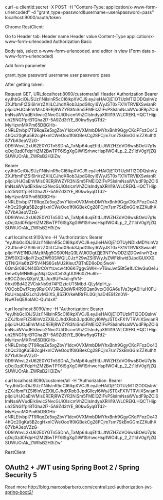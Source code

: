 
curl -u clientId:secret -X POST -H "Content-Type: application/x-www-form-urlencoded" -d "grant_type=password&username=user&password=pass" localhost:9000/oauth/token


Chrome RestClient:

Go to Header tab:
Header name				Header value
Content-Type			application/x-www-form-urlencoded
Authorization			Basic

Body tab, select x-www-form-urlencoded. and editor in view (Form data x-www-form-urlencoded)

Add form parameter

grant_type  password
username    user
password    pass

After getting token:

Request GET, URL:localhost:8090/customer/all
Header
Authorization  Bearer eyJhbGciOiJSUzI1NiIsInR5cCI6IkpXVCJ9.eyJleHAiOjE1OTUzMTI2ODQsInVzZXJfbmFtZSI6InVzZXIiLCJhdXRob3JpdGllcyI6WyJST0xFX1VTRVIiXSwianRpIjoiUHJOaEhVMis0RERjRWZYR3NiSm5FMElQZlFvPSIsImNsaWVudF9pZCI6ImNsaWVudElkIiwic2NvcGUiOlsicmVhZCIsIndyaXRlIl19.WLCREKLHQCTHijpuh25NG1fprBTGha2l7-5A9Zd3tYE_B0kw5yqGTd2-MyHzvnMXPm65DBGHb-cNRLEtvbpI7T9RqeZe5xgZbvY1dcv0VXMmbDMYhxBnh9GgyCKqPFozOx434hQc20gKa5B2cgHxnICWeOoo1f0iGBekCg28FCjm7sm7SkBnGGmZZKuIhX87YbA3epVZzG-0D9lWnvL2xU62E0YGTn5SDnA_TxMp64uqEfitLiJtWZHZdVO6wsBOeU7p1sqOcj0zd0FdpHtZM2BwTPT6lSgXgGIW1SrhwcHsp1WO4Lp_2_Zt1ldV0gYjZQSUWUOrAk_ZWRsB2H3iZw


Bearer  eyJhbGciOiJSUzI1NiIsInR5cCI6IkpXVCJ9.eyJleHAiOjE1OTUzMTI2ODQsInVzZXJfbmFtZSI6InVzZXIiLCJhdXRob3JpdGllcyI6WyJST0xFX1VTRVIiXSwianRpIjoiUHJOaEhVMis0RERjRWZYR3NiSm5FMElQZlFvPSIsImNsaWVudF9pZCI6ImNsaWVudElkIiwic2NvcGUiOlsicmVhZCIsIndyaXRlIl19.WLCREKLHQCTHijpuh25NG1fprBTGha2l7-5A9Zd3tYE_B0kw5yqGTd2-MyHzvnMXPm65DBGHb-cNRLEtvbpI7T9RqeZe5xgZbvY1dcv0VXMmbDMYhxBnh9GgyCKqPFozOx434hQc20gKa5B2cgHxnICWeOoo1f0iGBekCg28FCjm7sm7SkBnGGmZZKuIhX87YbA3epVZzG-0D9lWnvL2xU62E0YGTn5SDnA_TxMp64uqEfitLiJtWZHZdVO6wsBOeU7p1sqOcj0zd0FdpHtZM2BwTPT6lSgXgGIW1SrhwcHsp1WO4Lp_2_Zt1ldV0gYjZQSUWUOrAk_ZWRsB2H3iZw


curl localhost:9100/me -H "Authorization: Bearer "eyJhbGciOiJSUzI1NiIsInR5cCI6IkpXVCJ9.eyJleHAiOjE1OTUyNDIxMDYsInVzZXJfbmFtZSI6InVzZXIiLCJhdXRob3JpdGllcyI6WyJST0xFX1VTRVIiXSwianRpIjoiYWE1NDJlMzItMjg5OS00NzQ3LWJiODgtZjE3NTYwODZiZDQwIiwiY2xpZW50X2lkIjoiY2xpZW50SWQiLCJzY29wZSI6WyJyZWFkIiwid3JpdGUiXX0.QTNiGHa6ttZP5V4NS8GsMJ2Kleut7BTnED6oDoj5woV-6QmSr08ON40DrC0rYtcvcw4t06Ki7ggvSWHHvT6wJwt5Bt5e1fJClwGuOe1u0eIw0yMNMhgqNkjzQzdCvh3gUD9Bi0ZHu6h--e8OCZdovQXyiV_1LlJox9UFv4d-qfVN-8hxt9Bd422VCskNs9d74Pl2ztcUT5Mbd-QLyMplH_y-VOOobEwf7csy9RuKXV3Rk28dWR4R99Qan8vtxO0GA6u1Vs3tgA0HuH0FURxUHaqaD2Lch3vM3lXS_8SZKVkeMRrFiL0GIjhaD4E912n0W-NwATeQE8olAIC-Qu1dxA"



curl localhost:8090/me -H "Authorization: Bearer 
"eyJhbGciOiJSUzI1NiIsInR5cCI6IkpXVCJ9.eyJleHAiOjE1OTUzMTI2ODQsInVzZXJfbmFtZSI6InVzZXIiLCJhdXRob3JpdGllcyI6WyJST0xFX1VTRVIiXSwianRpIjoiUHJOaEhVMis0RERjRWZYR3NiSm5FMElQZlFvPSIsImNsaWVudF9pZCI6ImNsaWVudElkIiwic2NvcGUiOlsicmVhZCIsIndyaXRlIl19.WLCREKLHQCTHijpuh25NG1fprBTGha2l7-5A9Zd3tYE_B0kw5yqGTd2-MyHzvnMXPm65DBGHb-cNRLEtvbpI7T9RqeZe5xgZbvY1dcv0VXMmbDMYhxBnh9GgyCKqPFozOx434hQc20gKa5B2cgHxnICWeOoo1f0iGBekCg28FCjm7sm7SkBnGGmZZKuIhX87YbA3epVZzG-0D9lWnvL2xU62E0YGTn5SDnA_TxMp64uqEfitLiJtWZHZdVO6wsBOeU7p1sqOcj0zd0FdpHtZM2BwTPT6lSgXgGIW1SrhwcHsp1WO4Lp_2_Zt1ldV0gYjZQSUWUOrAk_ZWRsB2H3iZw"


curl localhost:8090/customer/all -H "Authorization: Bearer 
"eyJhbGciOiJSUzI1NiIsInR5cCI6IkpXVCJ9.eyJleHAiOjE1OTUzMTI2ODQsInVzZXJfbmFtZSI6InVzZXIiLCJhdXRob3JpdGllcyI6WyJST0xFX1VTRVIiXSwianRpIjoiUHJOaEhVMis0RERjRWZYR3NiSm5FMElQZlFvPSIsImNsaWVudF9pZCI6ImNsaWVudElkIiwic2NvcGUiOlsicmVhZCIsIndyaXRlIl19.WLCREKLHQCTHijpuh25NG1fprBTGha2l7-5A9Zd3tYE_B0kw5yqGTd2-MyHzvnMXPm65DBGHb-cNRLEtvbpI7T9RqeZe5xgZbvY1dcv0VXMmbDMYhxBnh9GgyCKqPFozOx434hQc20gKa5B2cgHxnICWeOoo1f0iGBekCg28FCjm7sm7SkBnGGmZZKuIhX87YbA3epVZzG-0D9lWnvL2xU62E0YGTn5SDnA_TxMp64uqEfitLiJtWZHZdVO6wsBOeU7p1sqOcj0zd0FdpHtZM2BwTPT6lSgXgGIW1SrhwcHsp1WO4Lp_2_Zt1ldV0gYjZQSUWUOrAk_ZWRsB2H3iZw"


RestClient


OAuth2 + JWT using Spring Boot 2 / Spring Security 5
---

Read more http://blog.marcosbarbero.com/centralized-authorization-jwt-spring-boot2/